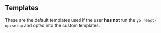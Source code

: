 ## Templates
These are the default templates used if the user **has not** run the `yo react-up:setup` and opted into the custom templates.
